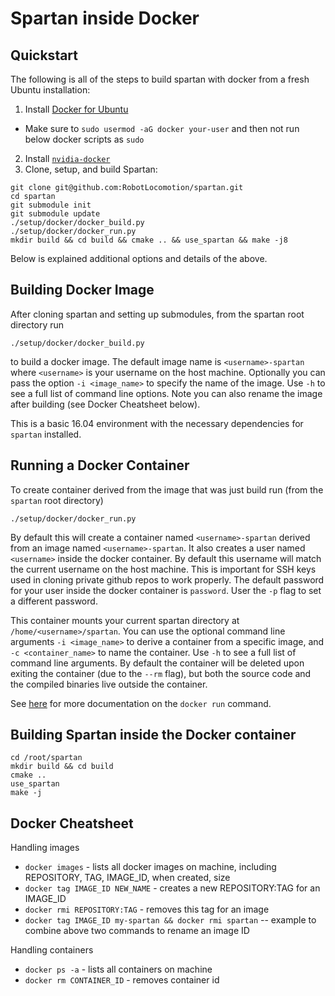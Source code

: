 # Spartan inside Docker

## Quickstart

The following is all of the steps to build spartan with docker from a fresh Ubuntu installation:

1) Install [Docker for Ubuntu](https://docs.docker.com/engine/installation/linux/docker-ce/ubuntu/)
  - Make sure to `sudo usermod -aG docker your-user` and then not run below docker scripts as `sudo`
2) Install [`nvidia-docker`](https://github.com/NVIDIA/nvidia-docker)
3) Clone, setup, and build Spartan:
```
git clone git@github.com:RobotLocomotion/spartan.git
cd spartan
git submodule init
git submodule update
./setup/docker/docker_build.py
./setup/docker/docker_run.py
mkdir build && cd build && cmake .. && use_spartan && make -j8
```
Below is explained additional options and details of the above.

## Building Docker Image
After cloning spartan and setting up submodules, from the spartan root directory run

```./setup/docker/docker_build.py```

to build a docker image. The default image name is `<username>-spartan` where `<username>` is your username on the host machine. Optionally you can pass the option `-i <image_name>` to specify the name of the image. Use `-h` to see a full list of command line options. Note you can also rename the image after building (see Docker Cheatsheet below).

This is a basic 16.04 environment with the necessary dependencies for `spartan` installed.

## Running a Docker Container
To create container derived from the image that was just build run (from the `spartan` root directory)

```
./setup/docker/docker_run.py
```

By default this will create a container named `<username>-spartan` derived from an image named `<username>-spartan`. It also creates a user named `<username>` inside the docker container. By default this username will match the current username on the host machine. This is important for SSH keys used in cloning private github repos to work properly. The default password for your user inside the docker container is `password`. User the `-p` flag to set a different password.

This container mounts your current
spartan directory at `/home/<username>/spartan`. You can use the optional command line arguments `-i <image_name>` to derive a container from a specific image, and `-c <container_name>` to name the container. Use `-h` to see a full list of command line arguments. By default the container will be deleted upon exiting the container (due to the `--rm` flag), but both the source code and the compiled binaries live outside the container.

See [here](https://docs.docker.com/engine/reference/commandline/start/) for more documentation on the `docker run` command.

## Building Spartan inside the Docker container
```
cd /root/spartan
mkdir build && cd build
cmake ..
use_spartan
make -j
```

## Docker Cheatsheet

Handling images
- `docker images` - lists all docker images on machine, including REPOSITORY, TAG, IMAGE_ID, when created, size
- `docker tag IMAGE_ID NEW_NAME` - creates a new REPOSITORY:TAG for an IMAGE_ID
- `docker rmi REPOSITORY:TAG` - removes this tag for an image
- `docker tag IMAGE_ID my-spartan && docker rmi spartan` -- example to combine above two commands to rename an image ID

Handling containers
- `docker ps -a` - lists all containers on machine
- `docker rm CONTAINER_ID` - removes container id 
